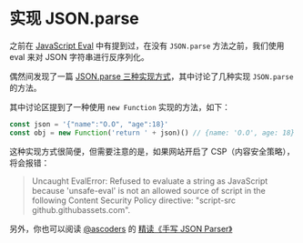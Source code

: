 # 实现 JSON.parse

之前在 [JavaScript Eval](https://github.com/lio-zero/blog/blob/main/JavaScript/JavaScript%20Eval.md) 中有提到过，在没有 `JSON.parse` 方法之前，我们使用 eval 来对 JSON 字符串进行反序列化。

偶然间发现了一篇 [JSON.parse 三种实现方式](https://github.com/youngwind/blog/issues/115)，其中讨论了几种实现 `JSON.parse` 的方法。

其中讨论区提到了一种使用 `new Function` 实现的方法，如下：

```js
const json = '{"name":"O.O", "age":18}'
const obj = new Function('return ' + json)() // {name: 'O.O', age: 18}
```

这种实现方式很简便，但需要注意的是，如果网站开启了 CSP（内容安全策略），将会报错：

> Uncaught EvalError: Refused to evaluate a string as JavaScript because 'unsafe-eval' is not an allowed source of script in the following Content Security Policy directive: "script-src github.githubassets.com".

另外，你也可以阅读 [@ascoders](https://github.com/ascoders/weekly/blob/master/%E5%89%8D%E6%B2%BF%E6%8A%80%E6%9C%AF/205.%E7%B2%BE%E8%AF%BB%E3%80%8AJS%20with%20%E8%AF%AD%E6%B3%95%E3%80%8B.md) 的 [精读《手写 JSON Parser》](https://github.com/ascoders/weekly/blob/master/%E5%89%8D%E6%B2%BF%E6%8A%80%E6%9C%AF/139.%E7%B2%BE%E8%AF%BB%E3%80%8A%E6%89%8B%E5%86%99%20JSON%20Parser%E3%80%8B.md)
